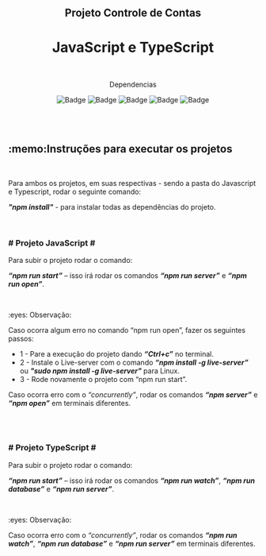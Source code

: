 
<h2 align="center">Projeto Controle de Contas</h2>
<h1 align="center">JavaScript e TypeScript</h1>

<br>
<div align="center">
  <p>Dependencias</p>

  ![Badge](https://img.shields.io/badge/jquery-^3.6.0-green?style=flat-square)
  ![Badge](https://img.shields.io/badge/json--server-^0.16.3-yellowgreen?style=flat-square)
  ![Badge](https://img.shields.io/badge/font--awesome-^4.7.0-blue?style=flat-square)
  ![Badge](https://img.shields.io/badge/bootstrap-^5.1.3-blueviolet?style=flat-square)
  ![Badge](https://img.shields.io/badge/live--server-^1.2.2-orange?style=flat-square)
</div>

<br>
<br>

<h2>:memo:Instruções para executar os projetos</h2>
<br>

<p>Para ambos os projetos, em suas respectivas - sendo a pasta do Javascript e Typescript, rodar o seguinte comando:</p>
<p><b><i>"npm install"</i></b> - para instalar todas as dependências do projeto.</p>

<br>
<h3># Projeto JavaScript #</h3>
<p>Para subir o projeto rodar o comando:</p>
<p><b><i>“npm run start”</b></i> – isso irá rodar os comandos <b><i>“npm run server”</b></i> e <b><i>“npm run open”</b></i>. </p>
<br>

<p>:eyes: Observação:</p>
<p>Caso ocorra algum erro no comando “npm run open”, fazer os seguintes passos:</p>
<ul>
  <li>1 - Pare a execução do projeto dando <b><i>“Ctrl+c”</i></b> no terminal.</li>
  <li>2 - Instale o Live-server com o comando <b><i>“npm install -g live-server”</i></b> ou <b><i>"sudo npm install -g live-server"</i></b> para Linux.</li>
  <li>3 - Rode novamente o projeto com “npm run start”.</li>
</ul>
<p>Caso ocorra erro com o <i>“concurrently”</i>, rodar os comandos <b><i>“npm server”</i></b> e <b><i>“npm open”</i></b> em terminais diferentes.</p>
<br>
<br>

<h3># Projeto TypeScript #</h3>
<p>Para subir o projeto rodar o comando:</p>
<p><b><i>“npm run start”</i></b> – isso irá rodar os comandos <b><i>“npm run watch”</i></b>, <b><i>“npm run database”</i></b> e <b><i>“npm run server”</i></b>.</p> 
<br>

<p>:eyes: Observação:</p>
<p>Caso ocorra erro com o <i>“concurrently”</i>, rodar os comandos <b><i>“npm run watch”</i></b>, <b><i>“npm run database”</i></b> e <b><i>“npm run server”</i></b> em terminais diferentes.</p>



